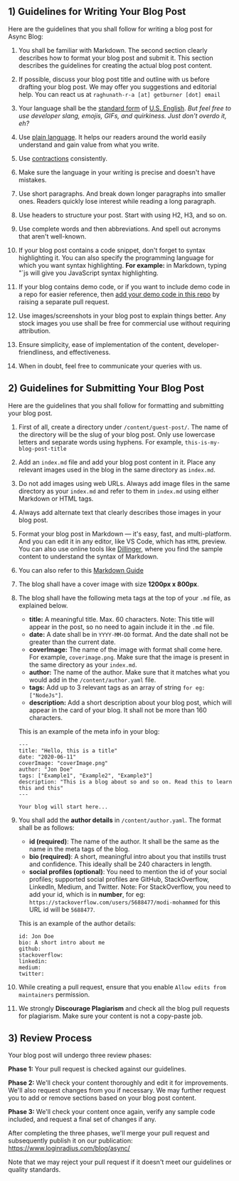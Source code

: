 ## 1) Guidelines for Writing Your Blog Post

Here are the guidelines that you shall follow for writing a blog post for Async Blog:

1. You shall be familiar with Markdown. The second section clearly describes how to format your blog post and submit it. This section describes the guidelines for creating the actual blog post content.

1. If possible, discuss your blog post title and outline with us before drafting your blog post. We may offer you suggestions and editorial help. You can react us at `raghunath-r-a [at] getburner [dot] email`

2. Your language shall be the [standard form](https://www.lexico.com/grammar/standard-english) of [U.S. English](https://www.lexico.com/grammar/british-and-spelling). *But feel free to use developer slang, emojis, GIFs, and quirkiness. Just don't overdo it, eh?*

3. Use [plain language](https://www.plainlanguage.gov/about/definitions/). It helps our readers around the world easily understand and gain value from what you write.

3. Use [contractions](https://www.lexico.com/grammar/contractions) consistently.

4. Make sure the language in your writing is precise and doesn't have mistakes.

5. Use short paragraphs. And break down longer paragraphs into smaller ones. Readers quickly lose interest while reading a long paragraph.

6. Use headers to structure your post. Start with using H2, H3, and so on.

7. Use complete words and then abbreviations. And spell out acronyms that aren't well-known.

8. If your blog post contains a code snippet, don't forget to syntax highlighting it. You can also specify the programming language for which you want syntax highlighting.
  **For example:** in Markdown, typing "`js will give you JavaScript syntax highlighting.

9. If your blog contains demo code, or if you want to include demo code in a repo for easier reference, then [add your demo code in this repo](https://github.com/LoginRadius/engineering-blog-samples) by raising a separate pull request.

10. Use images/screenshots in your blog post to explain things better. Any stock images you use shall be free for commercial use without requiring attribution.

11. Ensure simplicity, ease of implementation of the content, developer-friendliness, and effectiveness.

12. When in doubt, feel free to communicate your queries with us.

## 2) Guidelines for Submitting Your Blog Post

Here are the guidelines that you shall follow for formatting and submitting your blog post.

1. First of all, create a directory under `/content/guest-post/`. The name of the directory will be the slug of your blog post. Only use lowercase letters and separate words using hyphens. For example, `this-is-my-blog-post-title`

2. Add an `index.md` file and add your blog post content in it. Place any relevant images used in the blog in the same directory as `index.md`.

3. Do not add images using web URLs. Always add image files in the same directory as your `index.md` and refer to them in `index.md` using either Markdown or HTML tags. 

3. Always add alternate text that clearly describes those images in your blog post.

3. Format your blog post in Markdown — it's easy, fast, and multi-platform. And you can edit it in any editor, like VS Code, which has `HTML` preview. You can also use online tools like [Dillinger](https://dillinger.io/), where you find the sample content to understand the syntax of Markdown.

4. You can also refer to this [Markdown Guide](https://github.com/adam-p/markdown-here/wiki/Markdown-Cheatsheet)
5. The blog shall have a cover image with size **1200px x 800px**.

6. The blog shall have the following meta tags at the top of your `.md` file, as explained below.

   - **title:** A meaningful title. Max. 60 characters.
     Note: This title will appear in the post, so no need to again include it in the `.md` file.
   - **date:** A date shall be in `YYYY-MM-DD` format. And the date shall not be greater than the current date.
   - **coverImage:** The name of the image with format shall come here. For example, `coverimage.png`. Make sure that the image is present in the same directory as your `index.md`.
   - **author:** The name of the author. Make sure that it matches what you would add in the `/content/author.yaml` file.
   - **tags:** Add up to 3 relevant tags as an array of string `for eg: ["NodeJs"]`.
   - **description:** Add a short description about your blog post, which will appear in the card of your blog. It shall not be more than 160 characters.

   This is an example of the meta info in your blog:

   ```
   ---
   title: "Hello, this is a title"
   date: "2020-06-11"
   coverImage: "coverImage.png"
   author: "Jon Doe"
   tags: ["Example1", "Example2", "Example3"]
   description: "This is a blog about so and so on. Read this to learn this and this"
   ---

   Your blog will start here...

   ```

7. You shall add the **author details** in `/content/author.yaml`. The format shall be as follows:

   - **id (required)**: The name of the author. It shall be the same as the name in the meta tags of the blog.
   - **bio (required)**: A short, meaningful intro about you that instills trust and confidence. This ideally shall be 240 characters in length.
   - **social profiles (optional)**: You need to mention the id of your social profiles; supported social profiles are GitHub, StackOverflow, LinkedIn, Medium, and Twitter.
     Note: For StackOverflow, you need to add your id, which is in **number**, for eg: `https://stackoverflow.com/users/5688477/modi-mohammed` for this URL id will be `5688477`.

   This is an example of the author details:

   ```
   id: Jon Doe
   bio: A short intro about me
   github:
   stackoverflow:
   linkedin:
   medium:
   twitter:
   ```

8. While creating a pull request, ensure that you enable `Allow edits from maintainers` permission.

9. We strongly **Discourage Plagiarism** and check all the blog pull requests for plagiarism. Make sure your content is not a copy-paste job.

## 3) Review Process

Your blog post will undergo three review phases:

**Phase 1:** Your pull request is checked against our guidelines.

**Phase 2:** We'll check your content thoroughly and edit it for improvements. We'll also request changes from you if necessary. We may further request you to add or remove sections based on your blog post content.

**Phase 3:** We'll check your content once again, verify any sample code included, and request a final set of changes if any.

After completing the three phases, we'll merge your pull request and subsequently publish it on our publication:  https://www.loginradius.com/blog/async/

Note that we may reject your pull request if it doesn't meet our guidelines or quality standards.

